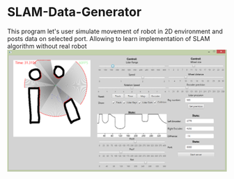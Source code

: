 # SLAM-Data-Generator
This program let's user simulate movement of robot in 2D environment and posts data on selected port. Allowing to learn implementation of SLAM algorithm without real robot
![alt text](https://github.com/DehydratedWater/SLAM-Data-Generator/blob/master/Slam.png)
